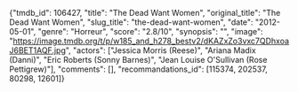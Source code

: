 {"tmdb_id": 106427, "title": "The Dead Want Women", "original_title": "The Dead Want Women", "slug_title": "the-dead-want-women", "date": "2012-05-01", "genre": "Horreur", "score": "2.8/10", "synopsis": "", "image": "https://image.tmdb.org/t/p/w185_and_h278_bestv2/dKAZxZo3vxc7QDhxoaJ6BET1AQF.jpg", "actors": ["Jessica Morris (Reese)", "Ariana Madix (Danni)", "Eric Roberts (Sonny Barnes)", "Jean Louise O'Sullivan (Rose Pettigrew)"], "comments": [], "recommandations_id": [115374, 202537, 80298, 12601]}